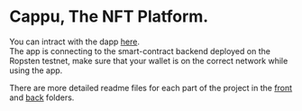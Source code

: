 # Cappu, The NFT Platform.
You can intract with the dapp [here](https://bshramin.github.io/cappu/).</br>
The app is connecting to the smart-contract backend deployed on the Ropsten testnet, make sure that your wallet is on the correct network while using the app.

There are more detailed readme files for each part of the project in the [front](https://github.com/bshramin/cappu/tree/main/front) and [back](https://github.com/bshramin/cappu/tree/main/back) folders.
